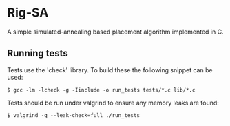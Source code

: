 Rig-SA
======

A simple simulated-annealing based placement algorithm implemented in C.

Running tests
-------------

Tests use the 'check' library. To build these the following snippet can be
used:

	$ gcc -lm -lcheck -g -Iinclude -o run_tests tests/*.c lib/*.c

Tests should be run under valgrind to ensure any memory leaks are found:

	$ valgrind -q --leak-check=full ./run_tests
